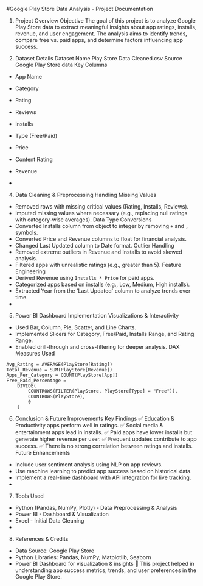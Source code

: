 #Google Play Store Data Analysis - Project Documentation

1. Project Overview
Objective
The goal of this project is to analyze Google Play Store data to extract meaningful insights about app ratings, installs, revenue, and user engagement. The analysis aims to identify trends, compare free vs. paid apps, and determine factors influencing app success.


3. Dataset Details
Dataset Name
Play Store Data Cleaned.csv
Source
Google Play Store data
Key Columns
- App Name
- Category
- Rating
- Reviews
- Installs
- Type (Free/Paid)
- Price
- Content Rating
- Revenue

- 
4. Data Cleaning & Preprocessing
Handling Missing Values
- Removed rows with missing critical values (Rating, Installs, Reviews).
- Imputed missing values where necessary (e.g., replacing null ratings with category-wise averages).
Data Type Conversions
- Converted Installs column from object to integer by removing `+` and `,` symbols.
- Converted Price and Revenue columns to float for financial analysis.
- Changed Last Updated column to Date format.
Outlier Handling
- Removed extreme outliers in Revenue and Installs to avoid skewed analysis.
- Filtered apps with unrealistic ratings (e.g., greater than 5).
Feature Engineering
- Derived Revenue using `Installs * Price` for paid apps.
- Categorized apps based on installs (e.g., Low, Medium, High installs).
- Extracted Year from the 'Last Updated' column to analyze trends over time.
- 
5. Power BI Dashboard Implementation
Visualizations & Interactivity
- Used Bar, Column, Pie, Scatter, and Line Charts.
- Implemented Slicers for Category, Free/Paid, Installs Range, and Rating Range.
- Enabled drill-through and cross-filtering for deeper analysis.
DAX Measures Used
```DAX
Avg_Rating = AVERAGE(PlayStore[Rating])
Total_Revenue = SUM(PlayStore[Revenue])
Apps_Per_Category = COUNT(PlayStore[App])
Free_Paid_Percentage = 
    DIVIDE(
        COUNTROWS(FILTER(PlayStore, PlayStore[Type] = "Free")),
        COUNTROWS(PlayStore),
        0
    )
```
6. Conclusion & Future Improvements
Key Findings
✅ Education & Productivity apps perform well in ratings.
✅ Social media & entertainment apps lead in installs.
✅ Paid apps have lower installs but generate higher revenue per user.
✅ Frequent updates contribute to app success.
✅ There is no strong correlation between ratings and installs.
Future Enhancements
- Include user sentiment analysis using NLP on app reviews.
- Use machine learning to predict app success based on historical data.
- Implement a real-time dashboard with API integration for live tracking.
- 
7. Tools Used
- Python (Pandas, NumPy, Plotly) - Data Preprocessing & Analysis
- Power BI - Dashboard & Visualization
- Excel - Initial Data Cleaning
- 
8. References & Credits
- Data Source: Google Play Store
- Python Libraries: Pandas, NumPy, Matplotlib, Seaborn
- Power BI Dashboard for visualization & insights
🚀 This project helped in understanding app success metrics, trends, and user preferences in the Google Play Store.
